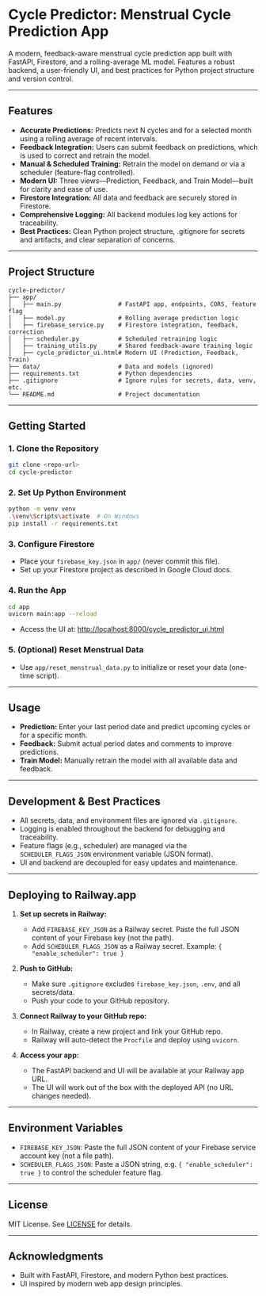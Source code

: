 # Cycle Predictor: Menstrual Cycle Prediction App

A modern, feedback-aware menstrual cycle prediction app built with FastAPI, Firestore, and a rolling-average ML model. Features a robust backend, a user-friendly UI, and best practices for Python project structure and version control.

---

## Features
- **Accurate Predictions:** Predicts next N cycles and for a selected month using a rolling average of recent intervals.
- **Feedback Integration:** Users can submit feedback on predictions, which is used to correct and retrain the model.
- **Manual & Scheduled Training:** Retrain the model on demand or via a scheduler (feature-flag controlled).
- **Modern UI:** Three views—Prediction, Feedback, and Train Model—built for clarity and ease of use.
- **Firestore Integration:** All data and feedback are securely stored in Firestore.
- **Comprehensive Logging:** All backend modules log key actions for traceability.
- **Best Practices:** Clean Python project structure, .gitignore for secrets and artifacts, and clear separation of concerns.

---

## Project Structure
```
cycle-predictor/
├── app/
│   ├── main.py                # FastAPI app, endpoints, CORS, feature flag
│   ├── model.py               # Rolling average prediction logic
│   ├── firebase_service.py    # Firestore integration, feedback, correction
│   ├── scheduler.py           # Scheduled retraining logic
│   ├── training_utils.py      # Shared feedback-aware training logic
│   ├── cycle_predictor_ui.html# Modern UI (Prediction, Feedback, Train)
├── data/                      # Data and models (ignored)
├── requirements.txt           # Python dependencies
├── .gitignore                 # Ignore rules for secrets, data, venv, etc.
└── README.md                  # Project documentation
```

---

## Getting Started

### 1. Clone the Repository
```sh
git clone <repo-url>
cd cycle-predictor
```

### 2. Set Up Python Environment
```sh
python -m venv venv
.\venv\Scripts\activate  # On Windows
pip install -r requirements.txt
```

### 3. Configure Firestore
- Place your `firebase_key.json` in `app/` (never commit this file).
- Set up your Firestore project as described in Google Cloud docs.

### 4. Run the App
```sh
cd app
uvicorn main:app --reload
```
- Access the UI at: [http://localhost:8000/cycle_predictor_ui.html](http://localhost:8000/cycle_predictor_ui.html)

### 5. (Optional) Reset Menstrual Data
- Use `app/reset_menstrual_data.py` to initialize or reset your data (one-time script).

---

## Usage
- **Prediction:** Enter your last period date and predict upcoming cycles or for a specific month.
- **Feedback:** Submit actual period dates and comments to improve predictions.
- **Train Model:** Manually retrain the model with all available data and feedback.

---

## Development & Best Practices
- All secrets, data, and environment files are ignored via `.gitignore`.
- Logging is enabled throughout the backend for debugging and traceability.
- Feature flags (e.g., scheduler) are managed via the `SCHEDULER_FLAGS_JSON` environment variable (JSON format).
- UI and backend are decoupled for easy updates and maintenance.

---

## Deploying to Railway.app

1. **Set up secrets in Railway:**
   - Add `FIREBASE_KEY_JSON` as a Railway secret. Paste the full JSON content of your Firebase key (not the path).
   - Add `SCHEDULER_FLAGS_JSON` as a Railway secret. Example: `{ "enable_scheduler": true }`

2. **Push to GitHub:**
   - Make sure `.gitignore` excludes `firebase_key.json`, `.env`, and all secrets/data.
   - Push your code to your GitHub repository.

3. **Connect Railway to your GitHub repo:**
   - In Railway, create a new project and link your GitHub repo.
   - Railway will auto-detect the `Procfile` and deploy using `uvicorn`.

4. **Access your app:**
   - The FastAPI backend and UI will be available at your Railway app URL.
   - The UI will work out of the box with the deployed API (no URL changes needed).

---

## Environment Variables
- `FIREBASE_KEY_JSON`: Paste the full JSON content of your Firebase service account key (not a file path).
- `SCHEDULER_FLAGS_JSON`: Paste a JSON string, e.g. `{ "enable_scheduler": true }` to control the scheduler feature flag.

---

## License
MIT License. See [LICENSE](LICENSE) for details.

---

## Acknowledgments
- Built with FastAPI, Firestore, and modern Python best practices.
- UI inspired by modern web app design principles.
